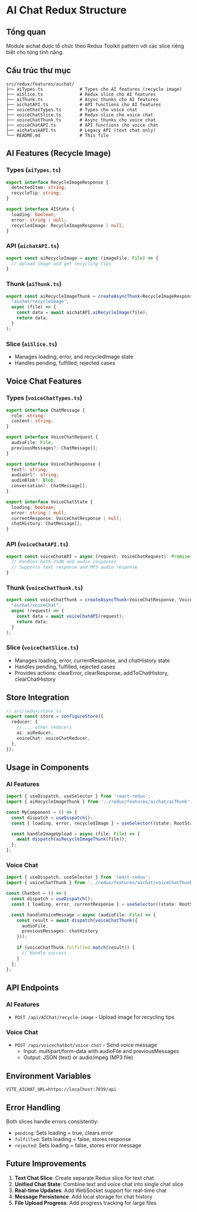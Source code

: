 # AI Chat Redux Structure

## Tổng quan
Module aichat được tổ chức theo Redux Toolkit pattern với các slice riêng biệt cho từng tính năng.

## Cấu trúc thư mục

```
src/redux/features/aichat/
├── aiTypes.ts              # Types cho AI features (recycle image)
├── aiSlice.ts              # Redux slice cho AI features
├── aiThunk.ts              # Async thunks cho AI features
├── aichatAPI.ts            # API functions cho AI features
├── voiceChatTypes.ts       # Types cho voice chat
├── voiceChatSlice.ts       # Redux slice cho voice chat
├── voiceChatThunk.ts       # Async thunks cho voice chat
├── voiceChatAPI.ts         # API functions cho voice chat
├── aichataskAPI.ts         # Legacy API (text chat only)
└── README.md               # This file
```

## AI Features (Recycle Image)

### Types (`aiTypes.ts`)
```typescript
export interface RecycleImageResponse {
  detectedItem: string;
  recycleTip: string;
}

export interface AIState {
  loading: boolean;
  error: string | null;
  recycledImage: RecycleImageResponse | null;
}
```

### API (`aichatAPI.ts`)
```typescript
export const aiRecycleImage = async (imageFile: File) => {
  // Upload image and get recycling tips
}
```

### Thunk (`aiThunk.ts`)
```typescript
export const aiRecycleImageThunk = createAsyncThunk<RecycleImageResponse, File>(
  "aichat/recycleImage",
  async (file) => {
    const data = await aichatAPI.aiRecycleImage(file);
    return data;
  }
);
```

### Slice (`aiSlice.ts`)
- Manages loading, error, and recycledImage state
- Handles pending, fulfilled, rejected cases

## Voice Chat Features

### Types (`voiceChatTypes.ts`)
```typescript
export interface ChatMessage {
  role: string;
  content: string;
}

export interface VoiceChatRequest {
  audioFile: File;
  previousMessages?: ChatMessage[];
}

export interface VoiceChatResponse {
  text?: string;
  audioUrl?: string;
  audioBlob?: Blob;
  conversation?: ChatMessage[];
}

export interface VoiceChatState {
  loading: boolean;
  error: string | null;
  currentResponse: VoiceChatResponse | null;
  chatHistory: ChatMessage[];
}
```

### API (`voiceChatAPI.ts`)
```typescript
export const voiceChatAPI = async (request: VoiceChatRequest): Promise<VoiceChatResponse> => {
  // Handles both JSON and audio responses
  // Supports text response and MP3 audio response
}
```

### Thunk (`voiceChatThunk.ts`)
```typescript
export const voiceChatThunk = createAsyncThunk<VoiceChatResponse, VoiceChatRequest>(
  "aichat/voiceChat",
  async (request) => {
    const data = await voiceChatAPI(request);
    return data;
  }
);
```

### Slice (`voiceChatSlice.ts`)
- Manages loading, error, currentResponse, and chatHistory state
- Handles pending, fulfilled, rejected cases
- Provides actions: clearError, clearResponse, addToChatHistory, clearChatHistory

## Store Integration

```typescript
// src/redux/store.ts
export const store = configureStore({
  reducer: {
    // ... other reducers
    ai: aiReducer,
    voiceChat: voiceChatReducer,
  },
});
```

## Usage in Components

### AI Features
```typescript
import { useDispatch, useSelector } from 'react-redux';
import { aiRecycleImageThunk } from '../redux/features/aichat/aiThunk';

const MyComponent = () => {
  const dispatch = useDispatch();
  const { loading, error, recycledImage } = useSelector((state: RootState) => state.ai);

  const handleImageUpload = async (file: File) => {
    await dispatch(aiRecycleImageThunk(file));
  };
};
```

### Voice Chat
```typescript
import { useDispatch, useSelector } from 'react-redux';
import { voiceChatThunk } from '../redux/features/aichat/voiceChatThunk';

const Chatbot = () => {
  const dispatch = useDispatch();
  const { loading, error, currentResponse } = useSelector((state: RootState) => state.voiceChat);

  const handleVoiceMessage = async (audioFile: File) => {
    const result = await dispatch(voiceChatThunk({
      audioFile,
      previousMessages: chatHistory
    }));
    
    if (voiceChatThunk.fulfilled.match(result)) {
      // Handle success
    }
  };
};
```

## API Endpoints

### AI Features
- `POST /api/AIChat/recycle-image` - Upload image for recycling tips

### Voice Chat
- `POST /api/voicechatbot/voice-chat` - Send voice message
  - Input: multipart/form-data with audioFile and previousMessages
  - Output: JSON (text) or audio/mpeg (MP3 file)

## Environment Variables

```env
VITE_AICHAT_URL=https://localhost:7039/api
```

## Error Handling

Both slices handle errors consistently:
- `pending`: Sets loading = true, clears error
- `fulfilled`: Sets loading = false, stores response
- `rejected`: Sets loading = false, stores error message

## Future Improvements

1. **Text Chat Slice**: Create separate Redux slice for text chat
2. **Unified Chat State**: Combine text and voice chat into single chat slice
3. **Real-time Updates**: Add WebSocket support for real-time chat
4. **Message Persistence**: Add local storage for chat history
5. **File Upload Progress**: Add progress tracking for large files 